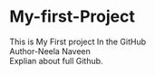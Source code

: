 # My-first-Project
This is My First project In the GitHub
<br>
Author-Neela Naveen
<br>
Explian about full Github.
